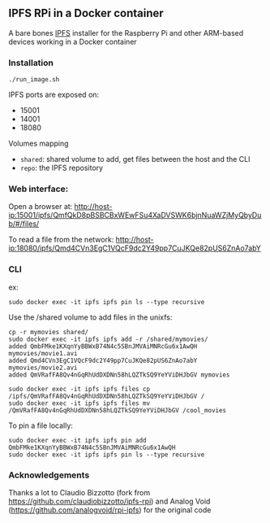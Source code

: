 ## IPFS RPi in a Docker container

A bare bones [IPFS](https://ipfs.io) installer for the Raspberry Pi and other ARM-based devices working in a Docker container

### Installation

  ````SHELL
  ./run_image.sh
  ````

  IPFS ports are exposed on:
  - 15001
  - 14001
  - 18080

  Volumes mapping
  - `shared`: shared volume to add, get files between the host and the CLI
  - `repo`: the IPFS repository

### Web interface:

  Open a browser at:
  [http://host-ip:15001/ipfs/QmfQkD8pBSBCBxWEwFSu4XaDVSWK6bjnNuaWZjMyQbyDub/#/files/](http://host-ip:15001/ipfs/QmfQkD8pBSBCBxWEwFSu4XaDVSWK6bjnNuaWZjMyQbyDub/#/files/)
  
  To read a file from the network:
  [http://host-ip:18080/ipfs/Qmd4CVn3EgC1VQcF9dc2Y49pp7CuJKQe82pUS6ZnAo7abY](http://host-ip:18080/ipfs/Qmd4CVn3EgC1VQcF9dc2Y49pp7CuJKQe82pUS6ZnAo7abY)
  
### CLI

  ex:
  ````SHELL
  sudo docker exec -it ipfs ipfs pin ls --type recursive
  ````
  
  Use the /shared volume to add files in the unixfs:
  ````
  cp -r mymovies shared/
  sudo docker exec -it ipfs ipfs add -r /shared/mymovies/
  added QmbFMke1KXqnYyBBWxB74N4c5SBnJMVAiMNRcGu6x1AwQH mymovies/movie1.avi
  added Qmd4CVn3EgC1VQcF9dc2Y49pp7CuJKQe82pUS6ZnAo7abY mymovies/movie2.avi
  added QmVRafFA8Qv4nGqRhUdDXDNn58hLQZTkSQ9YeYViDHJbGV mymovies
  
  sudo docker exec -it ipfs ipfs files cp /ipfs/QmVRafFA8Qv4nGqRhUdDXDNn58hLQZTkSQ9YeYViDHJbGV /
  sudo docker exec -it ipfs ipfs files mv /QmVRafFA8Qv4nGqRhUdDXDNn58hLQZTkSQ9YeYViDHJbGV /cool_movies
  ````
  
  To pin a file locally:
  ````SHELL
  sudo docker exec -it ipfs ipfs pin add QmbFMke1KXqnYyBBWxB74N4c5SBnJMVAiMNRcGu6x1AwQH
  sudo docker exec -it ipfs ipfs pin ls --type recursive
  ````
  
### Acknowledgements

Thanks a lot to Claudio Bizzotto (fork from https://github.com/claudiobizzotto/ipfs-rpi) and Analog Void (https://github.com/analogvoid/rpi-ipfs) for the original code

